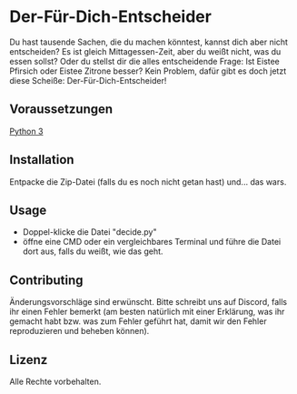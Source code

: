 # Der-Für-Dich-Entscheider

Du hast tausende Sachen, die du machen könntest, kannst dich aber nicht entscheiden?
Es ist gleich Mittagessen-Zeit, aber du weißt nicht, was du essen sollst?
Oder du stellst dir die alles entscheidende Frage: Ist Eistee Pfirsich oder Eistee Zitrone besser?
Kein Problem, dafür gibt es doch jetzt diese Scheiße:
Der-Für-Dich-Entscheider!


## Voraussetzungen

[Python 3](https://www.python.org/download/releases/3.0/)


## Installation

Entpacke die Zip-Datei (falls du es noch nicht getan hast) und... das wars.


## Usage

- Doppel-klicke die Datei "decide.py"
- öffne eine CMD oder ein vergleichbares Terminal und führe die Datei dort aus, falls du weißt, wie das geht.


## Contributing

Änderungsvorschläge sind erwünscht. Bitte schreibt uns auf Discord, falls ihr einen Fehler bemerkt (am besten natürlich mit einer Erklärung, was ihr gemacht habt bzw. was zum Fehler geführt hat, damit wir den Fehler reproduzieren und beheben können).


## Lizenz

Alle Rechte vorbehalten.
